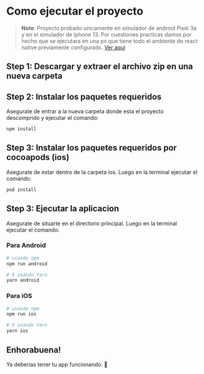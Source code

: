 # Como ejecutar el proyecto

> **Note**: Proyecto probado unicamente en simulador de android Pixel 3a y en el simulador de Iphone 13. Por cuestiones practicas damos por hecho que se ejecutara en una pc que tiene todo el ambiente de react native previamente configurado. [Ver aqui](https://reactnative.dev/docs/environment-setup)

## Step 1: Descargar y extraer el archivo zip en una nueva carpeta

## Step 2: Instalar los paquetes requeridos

Asegurate de entrar a la nueva carpeta donde esta el proyecto descomprido y ejecutar el comando:

```bash
npm install
```

## Step 3: Instalar los paquetes requeridos por cocoapods (ios)

Asegurate de estar dentro de la carpeta ios. Luego en la terminal ejecutar el comando:

```bash
pod install
```

## Step 3: Ejecutar la aplicacion

Asegurate de situarte en el directorio principal. Luego en la terminal ejecutar el comando:

### Para Android

```bash
# usando npm
npm run android

# O usando Yarn
yarn android
```

### Para iOS

```bash
# usando npm
npm run ios

# O usando Yarn
yarn ios
```

## Enhorabuena!

Ya deberias tener tu app funcionando. :partying_face:
